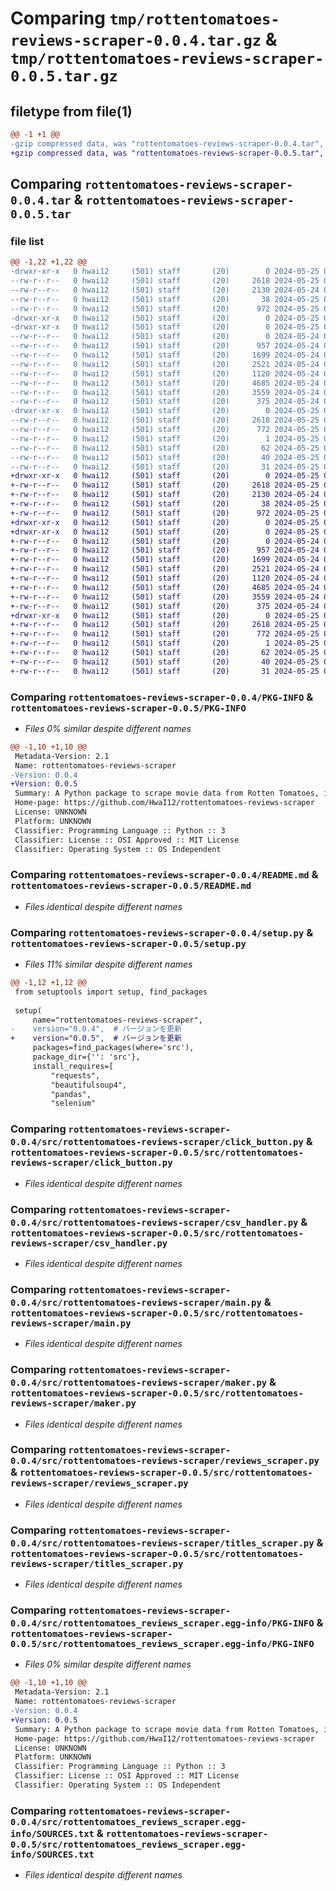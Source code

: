 # Comparing `tmp/rottentomatoes-reviews-scraper-0.0.4.tar.gz` & `tmp/rottentomatoes-reviews-scraper-0.0.5.tar.gz`

## filetype from file(1)

```diff
@@ -1 +1 @@
-gzip compressed data, was "rottentomatoes-reviews-scraper-0.0.4.tar", last modified: Sat May 25 04:44:30 2024, max compression
+gzip compressed data, was "rottentomatoes-reviews-scraper-0.0.5.tar", last modified: Sat May 25 04:47:33 2024, max compression
```

## Comparing `rottentomatoes-reviews-scraper-0.0.4.tar` & `rottentomatoes-reviews-scraper-0.0.5.tar`

### file list

```diff
@@ -1,22 +1,22 @@
-drwxr-xr-x   0 hwai12     (501) staff       (20)        0 2024-05-25 04:44:30.739457 rottentomatoes-reviews-scraper-0.0.4/
--rw-r--r--   0 hwai12     (501) staff       (20)     2618 2024-05-25 04:44:30.739321 rottentomatoes-reviews-scraper-0.0.4/PKG-INFO
--rw-r--r--   0 hwai12     (501) staff       (20)     2130 2024-05-24 09:18:21.000000 rottentomatoes-reviews-scraper-0.0.4/README.md
--rw-r--r--   0 hwai12     (501) staff       (20)       38 2024-05-25 04:44:30.739504 rottentomatoes-reviews-scraper-0.0.4/setup.cfg
--rw-r--r--   0 hwai12     (501) staff       (20)      972 2024-05-25 04:44:19.000000 rottentomatoes-reviews-scraper-0.0.4/setup.py
-drwxr-xr-x   0 hwai12     (501) staff       (20)        0 2024-05-25 04:44:30.736153 rottentomatoes-reviews-scraper-0.0.4/src/
-drwxr-xr-x   0 hwai12     (501) staff       (20)        0 2024-05-25 04:44:30.738252 rottentomatoes-reviews-scraper-0.0.4/src/rottentomatoes-reviews-scraper/
--rw-r--r--   0 hwai12     (501) staff       (20)        0 2024-05-24 09:07:13.000000 rottentomatoes-reviews-scraper-0.0.4/src/rottentomatoes-reviews-scraper/__init__.py
--rw-r--r--   0 hwai12     (501) staff       (20)      957 2024-05-24 09:07:13.000000 rottentomatoes-reviews-scraper-0.0.4/src/rottentomatoes-reviews-scraper/click_button.py
--rw-r--r--   0 hwai12     (501) staff       (20)     1699 2024-05-24 09:07:13.000000 rottentomatoes-reviews-scraper-0.0.4/src/rottentomatoes-reviews-scraper/csv_handler.py
--rw-r--r--   0 hwai12     (501) staff       (20)     2521 2024-05-24 09:07:13.000000 rottentomatoes-reviews-scraper-0.0.4/src/rottentomatoes-reviews-scraper/main.py
--rw-r--r--   0 hwai12     (501) staff       (20)     1120 2024-05-24 09:07:13.000000 rottentomatoes-reviews-scraper-0.0.4/src/rottentomatoes-reviews-scraper/maker.py
--rw-r--r--   0 hwai12     (501) staff       (20)     4685 2024-05-24 09:07:13.000000 rottentomatoes-reviews-scraper-0.0.4/src/rottentomatoes-reviews-scraper/reviews_scraper.py
--rw-r--r--   0 hwai12     (501) staff       (20)     3559 2024-05-24 09:07:13.000000 rottentomatoes-reviews-scraper-0.0.4/src/rottentomatoes-reviews-scraper/titles_scraper.py
--rw-r--r--   0 hwai12     (501) staff       (20)      375 2024-05-24 09:07:13.000000 rottentomatoes-reviews-scraper-0.0.4/src/rottentomatoes-reviews-scraper/webdriver_manger_driver.py
-drwxr-xr-x   0 hwai12     (501) staff       (20)        0 2024-05-25 04:44:30.739120 rottentomatoes-reviews-scraper-0.0.4/src/rottentomatoes_reviews_scraper.egg-info/
--rw-r--r--   0 hwai12     (501) staff       (20)     2618 2024-05-25 04:44:30.000000 rottentomatoes-reviews-scraper-0.0.4/src/rottentomatoes_reviews_scraper.egg-info/PKG-INFO
--rw-r--r--   0 hwai12     (501) staff       (20)      772 2024-05-25 04:44:30.000000 rottentomatoes-reviews-scraper-0.0.4/src/rottentomatoes_reviews_scraper.egg-info/SOURCES.txt
--rw-r--r--   0 hwai12     (501) staff       (20)        1 2024-05-25 04:44:30.000000 rottentomatoes-reviews-scraper-0.0.4/src/rottentomatoes_reviews_scraper.egg-info/dependency_links.txt
--rw-r--r--   0 hwai12     (501) staff       (20)       62 2024-05-25 04:44:30.000000 rottentomatoes-reviews-scraper-0.0.4/src/rottentomatoes_reviews_scraper.egg-info/entry_points.txt
--rw-r--r--   0 hwai12     (501) staff       (20)       40 2024-05-25 04:44:30.000000 rottentomatoes-reviews-scraper-0.0.4/src/rottentomatoes_reviews_scraper.egg-info/requires.txt
--rw-r--r--   0 hwai12     (501) staff       (20)       31 2024-05-25 04:44:30.000000 rottentomatoes-reviews-scraper-0.0.4/src/rottentomatoes_reviews_scraper.egg-info/top_level.txt
+drwxr-xr-x   0 hwai12     (501) staff       (20)        0 2024-05-25 04:47:33.584752 rottentomatoes-reviews-scraper-0.0.5/
+-rw-r--r--   0 hwai12     (501) staff       (20)     2618 2024-05-25 04:47:33.584617 rottentomatoes-reviews-scraper-0.0.5/PKG-INFO
+-rw-r--r--   0 hwai12     (501) staff       (20)     2130 2024-05-24 09:18:21.000000 rottentomatoes-reviews-scraper-0.0.5/README.md
+-rw-r--r--   0 hwai12     (501) staff       (20)       38 2024-05-25 04:47:33.584811 rottentomatoes-reviews-scraper-0.0.5/setup.cfg
+-rw-r--r--   0 hwai12     (501) staff       (20)      972 2024-05-25 04:46:17.000000 rottentomatoes-reviews-scraper-0.0.5/setup.py
+drwxr-xr-x   0 hwai12     (501) staff       (20)        0 2024-05-25 04:47:33.581494 rottentomatoes-reviews-scraper-0.0.5/src/
+drwxr-xr-x   0 hwai12     (501) staff       (20)        0 2024-05-25 04:47:33.583456 rottentomatoes-reviews-scraper-0.0.5/src/rottentomatoes-reviews-scraper/
+-rw-r--r--   0 hwai12     (501) staff       (20)        0 2024-05-24 09:07:13.000000 rottentomatoes-reviews-scraper-0.0.5/src/rottentomatoes-reviews-scraper/__init__.py
+-rw-r--r--   0 hwai12     (501) staff       (20)      957 2024-05-24 09:07:13.000000 rottentomatoes-reviews-scraper-0.0.5/src/rottentomatoes-reviews-scraper/click_button.py
+-rw-r--r--   0 hwai12     (501) staff       (20)     1699 2024-05-24 09:07:13.000000 rottentomatoes-reviews-scraper-0.0.5/src/rottentomatoes-reviews-scraper/csv_handler.py
+-rw-r--r--   0 hwai12     (501) staff       (20)     2521 2024-05-24 09:07:13.000000 rottentomatoes-reviews-scraper-0.0.5/src/rottentomatoes-reviews-scraper/main.py
+-rw-r--r--   0 hwai12     (501) staff       (20)     1120 2024-05-24 09:07:13.000000 rottentomatoes-reviews-scraper-0.0.5/src/rottentomatoes-reviews-scraper/maker.py
+-rw-r--r--   0 hwai12     (501) staff       (20)     4685 2024-05-24 09:07:13.000000 rottentomatoes-reviews-scraper-0.0.5/src/rottentomatoes-reviews-scraper/reviews_scraper.py
+-rw-r--r--   0 hwai12     (501) staff       (20)     3559 2024-05-24 09:07:13.000000 rottentomatoes-reviews-scraper-0.0.5/src/rottentomatoes-reviews-scraper/titles_scraper.py
+-rw-r--r--   0 hwai12     (501) staff       (20)      375 2024-05-24 09:07:13.000000 rottentomatoes-reviews-scraper-0.0.5/src/rottentomatoes-reviews-scraper/webdriver_manger_driver.py
+drwxr-xr-x   0 hwai12     (501) staff       (20)        0 2024-05-25 04:47:33.584428 rottentomatoes-reviews-scraper-0.0.5/src/rottentomatoes_reviews_scraper.egg-info/
+-rw-r--r--   0 hwai12     (501) staff       (20)     2618 2024-05-25 04:47:33.000000 rottentomatoes-reviews-scraper-0.0.5/src/rottentomatoes_reviews_scraper.egg-info/PKG-INFO
+-rw-r--r--   0 hwai12     (501) staff       (20)      772 2024-05-25 04:47:33.000000 rottentomatoes-reviews-scraper-0.0.5/src/rottentomatoes_reviews_scraper.egg-info/SOURCES.txt
+-rw-r--r--   0 hwai12     (501) staff       (20)        1 2024-05-25 04:47:33.000000 rottentomatoes-reviews-scraper-0.0.5/src/rottentomatoes_reviews_scraper.egg-info/dependency_links.txt
+-rw-r--r--   0 hwai12     (501) staff       (20)       62 2024-05-25 04:47:33.000000 rottentomatoes-reviews-scraper-0.0.5/src/rottentomatoes_reviews_scraper.egg-info/entry_points.txt
+-rw-r--r--   0 hwai12     (501) staff       (20)       40 2024-05-25 04:47:33.000000 rottentomatoes-reviews-scraper-0.0.5/src/rottentomatoes_reviews_scraper.egg-info/requires.txt
+-rw-r--r--   0 hwai12     (501) staff       (20)       31 2024-05-25 04:47:33.000000 rottentomatoes-reviews-scraper-0.0.5/src/rottentomatoes_reviews_scraper.egg-info/top_level.txt
```

### Comparing `rottentomatoes-reviews-scraper-0.0.4/PKG-INFO` & `rottentomatoes-reviews-scraper-0.0.5/PKG-INFO`

 * *Files 0% similar despite different names*

```diff
@@ -1,10 +1,10 @@
 Metadata-Version: 2.1
 Name: rottentomatoes-reviews-scraper
-Version: 0.0.4
+Version: 0.0.5
 Summary: A Python package to scrape movie data from Rotten Tomatoes, including titles and reviews.
 Home-page: https://github.com/HwaI12/rottentomatoes-reviews-scraper
 License: UNKNOWN
 Platform: UNKNOWN
 Classifier: Programming Language :: Python :: 3
 Classifier: License :: OSI Approved :: MIT License
 Classifier: Operating System :: OS Independent
```

### Comparing `rottentomatoes-reviews-scraper-0.0.4/README.md` & `rottentomatoes-reviews-scraper-0.0.5/README.md`

 * *Files identical despite different names*

### Comparing `rottentomatoes-reviews-scraper-0.0.4/setup.py` & `rottentomatoes-reviews-scraper-0.0.5/setup.py`

 * *Files 11% similar despite different names*

```diff
@@ -1,12 +1,12 @@
 from setuptools import setup, find_packages
 
 setup(
     name="rottentomatoes-reviews-scraper",
-    version="0.0.4",  # バージョンを更新
+    version="0.0.5",  # バージョンを更新
     packages=find_packages(where='src'),
     package_dir={'': 'src'},
     install_requires=[
         "requests",
         "beautifulsoup4",
         "pandas",
         "selenium"
```

### Comparing `rottentomatoes-reviews-scraper-0.0.4/src/rottentomatoes-reviews-scraper/click_button.py` & `rottentomatoes-reviews-scraper-0.0.5/src/rottentomatoes-reviews-scraper/click_button.py`

 * *Files identical despite different names*

### Comparing `rottentomatoes-reviews-scraper-0.0.4/src/rottentomatoes-reviews-scraper/csv_handler.py` & `rottentomatoes-reviews-scraper-0.0.5/src/rottentomatoes-reviews-scraper/csv_handler.py`

 * *Files identical despite different names*

### Comparing `rottentomatoes-reviews-scraper-0.0.4/src/rottentomatoes-reviews-scraper/main.py` & `rottentomatoes-reviews-scraper-0.0.5/src/rottentomatoes-reviews-scraper/main.py`

 * *Files identical despite different names*

### Comparing `rottentomatoes-reviews-scraper-0.0.4/src/rottentomatoes-reviews-scraper/maker.py` & `rottentomatoes-reviews-scraper-0.0.5/src/rottentomatoes-reviews-scraper/maker.py`

 * *Files identical despite different names*

### Comparing `rottentomatoes-reviews-scraper-0.0.4/src/rottentomatoes-reviews-scraper/reviews_scraper.py` & `rottentomatoes-reviews-scraper-0.0.5/src/rottentomatoes-reviews-scraper/reviews_scraper.py`

 * *Files identical despite different names*

### Comparing `rottentomatoes-reviews-scraper-0.0.4/src/rottentomatoes-reviews-scraper/titles_scraper.py` & `rottentomatoes-reviews-scraper-0.0.5/src/rottentomatoes-reviews-scraper/titles_scraper.py`

 * *Files identical despite different names*

### Comparing `rottentomatoes-reviews-scraper-0.0.4/src/rottentomatoes_reviews_scraper.egg-info/PKG-INFO` & `rottentomatoes-reviews-scraper-0.0.5/src/rottentomatoes_reviews_scraper.egg-info/PKG-INFO`

 * *Files 0% similar despite different names*

```diff
@@ -1,10 +1,10 @@
 Metadata-Version: 2.1
 Name: rottentomatoes-reviews-scraper
-Version: 0.0.4
+Version: 0.0.5
 Summary: A Python package to scrape movie data from Rotten Tomatoes, including titles and reviews.
 Home-page: https://github.com/HwaI12/rottentomatoes-reviews-scraper
 License: UNKNOWN
 Platform: UNKNOWN
 Classifier: Programming Language :: Python :: 3
 Classifier: License :: OSI Approved :: MIT License
 Classifier: Operating System :: OS Independent
```

### Comparing `rottentomatoes-reviews-scraper-0.0.4/src/rottentomatoes_reviews_scraper.egg-info/SOURCES.txt` & `rottentomatoes-reviews-scraper-0.0.5/src/rottentomatoes_reviews_scraper.egg-info/SOURCES.txt`

 * *Files identical despite different names*

